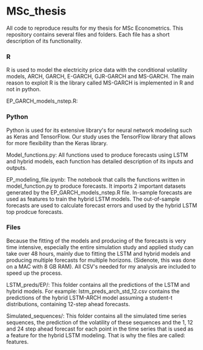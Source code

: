 # MSc_thesis
All code to reproduce results for my thesis for MSc Econometrics. This repository contains several files and folders. Each file has a short description of its functionality.

### R ###
R is used to model the electricity price data with the conditional volatility models, ARCH, GARCH, E-GARCH, GJR-GARCH and MS-GARCH. The main reason to exploit R is the library called MS-GARCH is implemented in R and not in python.

EP_GARCH_models_nstep.R:



### Python ###
Python is used for its extensive library's for neural network modeling such as Keras and TensorFlow. Our study uses the TensorFlow library that allows for more flexibility than the Keras library.

Model_functions.py:
All functions used to produce forecasts using LSTM and hybrid models, each function has detailed description of its inputs and outputs.

EP_modeling_file.ipynb:
The notebook that calls the functions written in model_function.py to produce forecasts. It imports 2 important datasets generated by the EP_GARCH_models_nstep.R file. In-sample forecasts are used as features to train the hybrid LSTM models. The out-of-sample forecasts are used to calculate forecast errors and used by the hybrid LSTM top prodcue forecasts.

### Files ###
Because the fitting of the models and producing of the forecasts is very time intensive, especially the entire simulation study and applied study can take over 48 hours, mainly due to fitting the LSTM and hybrid models and producing multiple forecasts for multiple horizons. (Sidenote, this was done on a MAC with 8 GB RAM). All CSV's needed for my analysis are included to speed up the process. 

LSTM_preds/EP/:
This folder contains all the predictions of the LSTM and hybrid models. For example: lstm_preds_arch_std_12.csv contains the predictions of the hybrid LSTM-ARCH model assuming a student-t distributions, containing 12-step ahead forecasts.

Simulated_sequences/:
This folder contains all the simulated time series sequences, the prediction of the volatility of these sequences and the 1, 12 and 24 step ahead forecast for each point in the time series that is used as a feature for the hybrid LSTM modeling. That is why the files are called: features.



